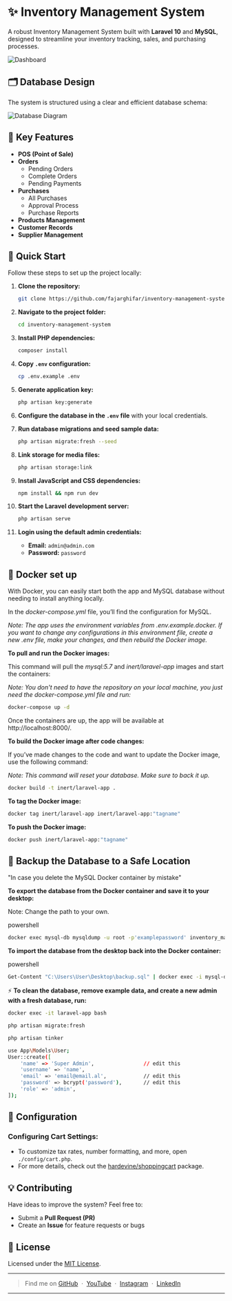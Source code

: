 # ✨ Inventory Management System

A robust Inventory Management System built with **Laravel 10** and **MySQL**, designed to streamline your inventory tracking, sales, and purchasing processes.

![Dashboard](https://github.com/user-attachments/assets/1df45f1d-aaed-4299-9b90-35e7f47dc7ea)

## 🗂️ Database Design

The system is structured using a clear and efficient database schema:

![Database Diagram](https://github.com/fajarghifar/inventory-management-system/assets/71541409/0c7d4163-96f5-4724-8741-4615e52ecf98)

## 🌟 Key Features

-   **POS (Point of Sale)**
-   **Orders**
    -   Pending Orders
    -   Complete Orders
    -   Pending Payments
-   **Purchases**
    -   All Purchases
    -   Approval Process
    -   Purchase Reports
-   **Products Management**
-   **Customer Records**
-   **Supplier Management**

## 🚀 Quick Start

Follow these steps to set up the project locally:

1. **Clone the repository:**

    ```bash
    git clone https://github.com/fajarghifar/inventory-management-system
    ```

2. **Navigate to the project folder:**

    ```bash
    cd inventory-management-system
    ```

3. **Install PHP dependencies:**

    ```bash
    composer install
    ```

4. **Copy `.env` configuration:**

    ```bash
    cp .env.example .env
    ```

5. **Generate application key:**

    ```bash
    php artisan key:generate
    ```

6. **Configure the database in the `.env` file** with your local credentials.

7. **Run database migrations and seed sample data:**

    ```bash
    php artisan migrate:fresh --seed
    ```

8. **Link storage for media files:**

    ```bash
    php artisan storage:link
    ```

9. **Install JavaScript and CSS dependencies:**

    ```bash
    npm install && npm run dev
    ```

10. **Start the Laravel development server:**

    ```bash
    php artisan serve
    ```

11. **Login using the default admin credentials:**

    - **Email:** `admin@admin.com`
    - **Password:** `password`

## 🐋 Docker set up

With Docker, you can easily start both the app and MySQL database without needing to install anything locally.

In the _docker-compose.yml_ file, you’ll find the configuration for MySQL.

_Note: The app uses the environment variables from .env.example.docker. If you want to change any configurations in this environment file, create a new .env file, make your changes, and then rebuild the Docker image._

**To pull and run the Docker images:**

This command will pull the _mysql:5.7_ and _inert/laravel-app_ images and start the containers:

_Note: You don't need to have the repository on your local machine, you just need the docker-compose.yml file and run:_

```bash
docker-compose up -d
```

Once the containers are up, the app will be available at http://localhost:8000/.

**To build the Docker image after code changes:**

If you’ve made changes to the code and want to update the Docker image, use the following command:

_Note: This command will reset your database. Make sure to back it up._

```bash
docker build -t inert/laravel-app .
```

**To tag the Docker image:**

```bash
docker tag inert/laravel-app inert/laravel-app:"tagname"
```

**To push the Docker image:**

```bash
docker push inert/laravel-app:"tagname"
```

## 💾 Backup the Database to a Safe Location

"In case you delete the MySQL Docker container by mistake"

**To export the database from the Docker container and save it to your desktop:**

Note: Change the path to your own.

powershell

```bash
docker exec mysql-db mysqldump -u root -p'examplepassword' inventory_management_system > "C:\Users\User\Desktop\backup.sql"
```

**To import the database from the desktop back into the Docker container:**

powershell

```bash
Get-Content "C:\Users\User\Desktop\backup.sql" | docker exec -i mysql-db mysql -u root -p'examplepassword' inventory_management_system
```

⚡ **To clean the database, remove example data, and create a new admin with a fresh database, run:**

```bash
docker exec -it laravel-app bash
```

```bash
php artisan migrate:fresh
```

```bash
php artisan tinker
```

```bash
use App\Models\User;
User::create([
    'name' => 'Super Admin',                // edit this
    'username' => 'name',
    'email' => 'email@email.al',            // edit this
    'password' => bcrypt('password'),       // edit this
    'role' => 'admin',
]);
```

## 🔧 Configuration

### Configuring Cart Settings:

-   To customize tax rates, number formatting, and more, open `./config/cart.php`.
-   For more details, check out the [hardevine/shoppingcart](https://packagist.org/packages/hardevine/shoppingcart) package.

## 💡 Contributing

Have ideas to improve the system? Feel free to:

-   Submit a **Pull Request (PR)**
-   Create an **Issue** for feature requests or bugs

## 📄 License

Licensed under the [MIT License](LICENSE).

---

> Find me on [GitHub](https://github.com/fajarghifar) &nbsp;&middot;&nbsp; [YouTube](https://www.youtube.com/@fajarghifar) &nbsp;&middot;&nbsp; [Instagram](https://instagram.com/fajarghifar) &nbsp;&middot;&nbsp; [LinkedIn](https://www.linkedin.com/in/fajarghifar/)

---
